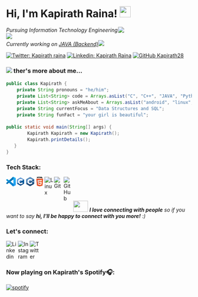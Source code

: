 <h1> Hi, I'm Kapirath Raina! <img src="https://media.giphy.com/media/UQJlZ2OcaCA2RLfGiZ/giphy.gif" width="30" height="30"></h1>
<img align='right' src="https://media.giphy.com/media/Tgmo1j3zfzQFVzU8Qz/giphy.gif" width="200">
<p><em>Pursuing Information Technology Engineering<img src="https://media.giphy.com/media/fYSnHlufseco8Fh93Z/giphy.gif" width="30"></br>Currently working on <a href="https://www.java.com/en/download/help/whatis_java.html">JAVA (Backend)</a><img src="https://media.giphy.com/media/WUlplcMpOCEmTGBtBW/giphy.gif" width="30"> 
</em></p>

[![Twitter: Kapirath raina](https://img.shields.io/twitter/follow/kapsayshieeee?style=social)](https://x.com/kapsayshieeee)
[![Linkedin: Kapirath Raina](https://img.shields.io/badge/-Kapirathraina-blue?style=flat-square&logo=Linkedin&logoColor=white&link=https://www.linkedin.com/in/kapirath-raina-b893a2255/)](https://www.linkedin.com/in/kapirath-raina-b893a2255/)
[![GitHub Kapirath28](https://img.shields.io/github/followers/kapirath28?label=follow&style=social)](https://github.com/kapirath28)

### <img src="https://media.giphy.com/media/VgCDAzcKvsR6OM0uWg/giphy.gif" width="50"> ther's more about me...  

```java
public class Kapirath {
    private String pronouns = "he/him";
    private List<String> code = Arrays.asList("C", "C++", "JAVA", "Python", "Kotlin", "BASH", "HTML");
    private List<String> askMeAbout = Arrays.asList("android", "linux", "kernel", "aosp", "app dev");
    private String currentFocus = "Data Structures and SQL";
    private String funFact = "your girl is beautiful";

public static void main(String[] args) {
        Kapirath Kapirath = new Kapirath();
        Kapirath.printDetails();
   }
}
```

### Tech Stack:

[<img align="left" alt="Visual Studio Code" width="26px" src="https://raw.githubusercontent.com/github/explore/80688e429a7d4ef2fca1e82350fe8e3517d3494d/topics/visual-studio-code/visual-studio-code.png" />][web]
[<img align="left" alt="C" width="26px" src="https://raw.githubusercontent.com/github/explore/f3e22f0dca2be955676bc70d6214b95b13354ee8/topics/c/c.png" />][web]
[<img align="left" alt="C++" width="26px" src="https://raw.githubusercontent.com/github/explore/180320cffc25f4ed1bbdfd33d4db3a66eeeeb358/topics/cpp/cpp.png" />][web]
[<img align="left" alt="HTML5" width="26px" src="https://raw.githubusercontent.com/github/explore/80688e429a7d4ef2fca1e82350fe8e3517d3494d/topics/html/html.png" />][web]
[<img align="left" alt="Linux" width="26px" src="https://cdn-icons-png.flaticon.com/512/226/226772.png" />][web]
[<img align="left" alt="Git" width="26px" src="https://git-scm.com/images/logos/downloads/Git-Icon-1788C.png" />][web]
[<img align="left" alt="GitHub" width="26px" src="https://cdn-icons-png.flaticon.com/512/179/179323.png" />][web]


</br>
</br>
</br>

<img src="https://media.giphy.com/media/LnQjpWaON8nhr21vNW/giphy.gif" width="40" height="30"> <em><b>I love connecting with people</b> so if you want to say <b>hi, I'll be happy to connect with you more!</b> :)</em>


### Let's connect:

[<img align="left" alt="Linkedin" width="32" src="https://cdn-icons-png.flaticon.com/512/145/145807.png" />][linkedin]
[<img align="left" alt="Instagram" width="32" src="https://cdn-icons-png.flaticon.com/512/2111/2111463.png" />][instagram]
[<img align="left" alt="Twitter" width="32" src="https://cdn-icons-png.flaticon.com/512/733/733579.png" />][twitter]

</br>
</br>
</br>

</b></b></b></b>


###  Now playing on Kapirath's Spotify🎧: 

[![spotify](https://spotify-github-profile.vercel.app/api/view?uid=ajmcgxvc8x8850ajmq5ndomhf&cover_image=true&theme=default&show_offline=false&background_color=121111&interchange=false&bar_color=53b14f&bar_color_cover=true)](https://open.spotify.com/user/ajmcgxvc8x8850ajmq5ndomhf?si=dd690a0906f94b2f)

[web]: https://github.com/kapirath28
[instagram]: https://www.instagram.com/rainakapirath?igsh=MWg5eHIwMzl3anNzZQ==
[linkedin]: (https://www.linkedin.com/in/kapirath-raina-b893a2255/)
[twitter]: https://x.com/kapsayshieeee
